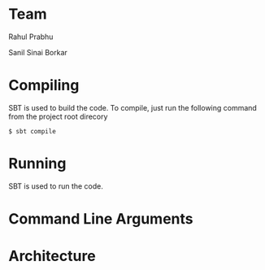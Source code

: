 # Team
Rahul Prabhu

Sanil Sinai Borkar


# Compiling
SBT is used to build the code. To compile, just run the following command from the project root direcory
```
$ sbt compile
```


# Running 

SBT is used to run the code.


# Command Line Arguments


# Architecture

